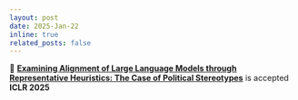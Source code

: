 ```yaml
---
layout: post
date: 2025-Jan-22
inline: true
related_posts: false
---
```


🎉 **[Examining Alignment of Large Language Models through Representative Heuristics: The Case of Political Stereotypes](https://arxiv.org/abs/2501.14294)** is accepted **ICLR 2025** 
